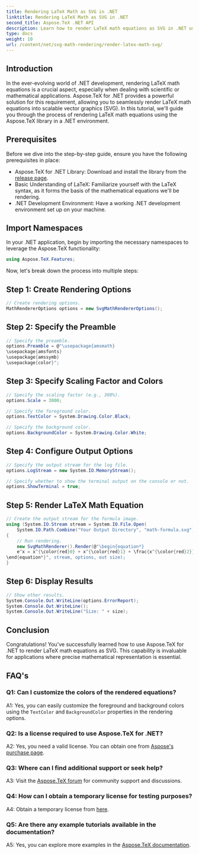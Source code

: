 ```yaml
---
title: Rendering LaTeX Math as SVG in .NET
linktitle: Rendering LaTeX Math as SVG in .NET
second_title: Aspose.TeX .NET API
description: Learn how to render LaTeX math equations as SVG in .NET using Aspose.TeX. Step-by-step guide with customizable options for precise mathematical representation.
type: docs
weight: 10
url: /content/net/svg-math-rendering/render-latex-math-svg/
---
```

## Introduction

In the ever-evolving world of .NET development, rendering LaTeX math equations is a crucial aspect, especially when dealing with scientific or mathematical applications. Aspose.TeX for .NET provides a powerful solution for this requirement, allowing you to seamlessly render LaTeX math equations into scalable vector graphics (SVG). In this tutorial, we'll guide you through the process of rendering LaTeX math equations using the Aspose.TeX library in a .NET environment.

## Prerequisites

Before we dive into the step-by-step guide, ensure you have the following prerequisites in place:

- Aspose.TeX for .NET Library: Download and install the library from the [release page](https://releases.aspose.com/tex/net/).
- Basic Understanding of LaTeX: Familiarize yourself with the LaTeX syntax, as it forms the basis of the mathematical equations we'll be rendering.
- .NET Development Environment: Have a working .NET development environment set up on your machine.

## Import Namespaces

In your .NET application, begin by importing the necessary namespaces to leverage the Aspose.TeX functionality:

```csharp
using Aspose.TeX.Features;
```

Now, let's break down the process into multiple steps:

## Step 1: Create Rendering Options

```csharp
// Create rendering options.
MathRendererOptions options = new SvgMathRendererOptions();
```

## Step 2: Specify the Preamble

```csharp
// Specify the preamble.
options.Preamble = @"\usepackage{amsmath}
\usepackage{amsfonts}
\usepackage{amssymb}
\usepackage{color}";
```

## Step 3: Specify Scaling Factor and Colors

```csharp
// Specify the scaling factor (e.g., 300%).
options.Scale = 3000;

// Specify the foreground color.
options.TextColor = System.Drawing.Color.Black;

// Specify the background color.
options.BackgroundColor = System.Drawing.Color.White;
```

## Step 4: Configure Output Options

```csharp
// Specify the output stream for the log file.
options.LogStream = new System.IO.MemoryStream();

// Specify whether to show the terminal output on the console or not.
options.ShowTerminal = true;
```

## Step 5: Render LaTeX Math Equation

```csharp
// Create the output stream for the formula image.
using (System.IO.Stream stream = System.IO.File.Open(
    System.IO.Path.Combine("Your Output Directory", "math-formula.svg"), System.IO.FileMode.Create))
{
    // Run rendering.
    new SvgMathRenderer().Render(@"\begin{equation*}
    e^x = x^{\color{red}0} + x^{\color{red}1} + \frac{x^{\color{red}2}}{2} + \frac{x^{\color{red}3}}{6} + \cdots = \sum_{n\geq 0} \frac{x^{\color{red}n}}{n!}
\end{equation*}", stream, options, out size);
}
```

## Step 6: Display Results

```csharp
// Show other results.
System.Console.Out.WriteLine(options.ErrorReport);
System.Console.Out.WriteLine();
System.Console.Out.WriteLine("Size: " + size);
```

## Conclusion

Congratulations! You've successfully learned how to use Aspose.TeX for .NET to render LaTeX math equations as SVG. This capability is invaluable for applications where precise mathematical representation is essential.

## FAQ's

### Q1: Can I customize the colors of the rendered equations?

A1: Yes, you can easily customize the foreground and background colors using the `TextColor` and `BackgroundColor` properties in the rendering options.

### Q2: Is a license required to use Aspose.TeX for .NET?

A2: Yes, you need a valid license. You can obtain one from [Aspose's purchase page](https://purchase.aspose.com/buy).

### Q3: Where can I find additional support or seek help?

A3: Visit the [Aspose.TeX forum](https://forum.aspose.com/c/tex/47) for community support and discussions.

### Q4: How can I obtain a temporary license for testing purposes?

A4: Obtain a temporary license from [here](https://purchase.aspose.com/temporary-license/).

### Q5: Are there any example tutorials available in the documentation?

A5: Yes, you can explore more examples in the [Aspose.TeX documentation](https://reference.aspose.com/tex/net/).